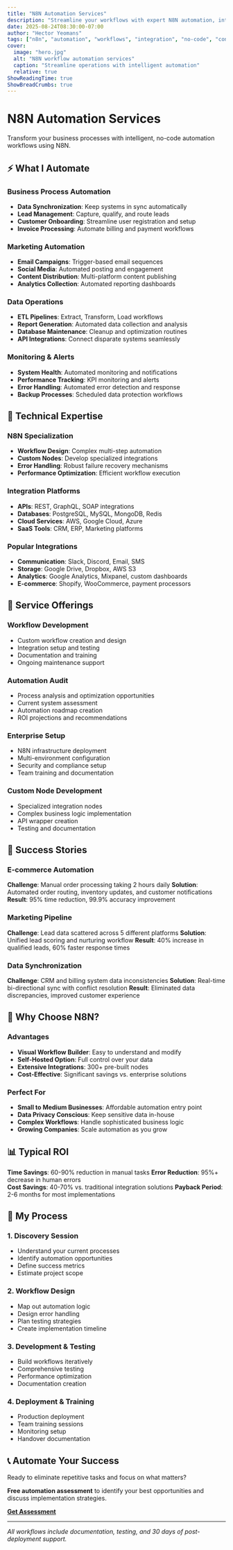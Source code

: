 ```yaml
---
title: "N8N Automation Services"
description: "Streamline your workflows with expert N8N automation, integrations, and custom workflow development"
date: 2025-08-24T08:30:00-07:00
author: "Hector Yeomans"
tags: ["n8n", "automation", "workflows", "integration", "no-code", "consulting"]
cover:
  image: "hero.jpg"
  alt: "N8N workflow automation services"
  caption: "Streamline operations with intelligent automation"
  relative: true
ShowReadingTime: true
ShowBreadCrumbs: true
---
```


# N8N Automation Services

Transform your business processes with intelligent, no-code automation workflows using N8N.

## ⚡ What I Automate

### Business Process Automation

- **Data Synchronization**: Keep systems in sync automatically
- **Lead Management**: Capture, qualify, and route leads
- **Customer Onboarding**: Streamline user registration and setup
- **Invoice Processing**: Automate billing and payment workflows

### Marketing Automation

- **Email Campaigns**: Trigger-based email sequences
- **Social Media**: Automated posting and engagement
- **Content Distribution**: Multi-platform content publishing
- **Analytics Collection**: Automated reporting dashboards

### Data Operations

- **ETL Pipelines**: Extract, Transform, Load workflows
- **Report Generation**: Automated data collection and analysis
- **Database Maintenance**: Cleanup and optimization routines
- **API Integrations**: Connect disparate systems seamlessly

### Monitoring & Alerts

- **System Health**: Automated monitoring and notifications
- **Performance Tracking**: KPI monitoring and alerts
- **Error Handling**: Automated error detection and response
- **Backup Processes**: Scheduled data protection workflows

## 🔧 Technical Expertise

### N8N Specialization

- **Workflow Design**: Complex multi-step automation
- **Custom Nodes**: Develop specialized integrations
- **Error Handling**: Robust failure recovery mechanisms
- **Performance Optimization**: Efficient workflow execution

### Integration Platforms

- **APIs**: REST, GraphQL, SOAP integrations
- **Databases**: PostgreSQL, MySQL, MongoDB, Redis
- **Cloud Services**: AWS, Google Cloud, Azure
- **SaaS Tools**: CRM, ERP, Marketing platforms

### Popular Integrations

- **Communication**: Slack, Discord, Email, SMS
- **Storage**: Google Drive, Dropbox, AWS S3
- **Analytics**: Google Analytics, Mixpanel, custom dashboards
- **E-commerce**: Shopify, WooCommerce, payment processors

## 💼 Service Offerings

### Workflow Development

- Custom workflow creation and design
- Integration setup and testing
- Documentation and training
- Ongoing maintenance support

### Automation Audit

- Process analysis and optimization opportunities
- Current system assessment
- Automation roadmap creation
- ROI projections and recommendations

### Enterprise Setup

- N8N infrastructure deployment
- Multi-environment configuration
- Security and compliance setup
- Team training and documentation

### Custom Node Development

- Specialized integration nodes
- Complex business logic implementation
- API wrapper creation
- Testing and documentation

## 🎯 Success Stories

### E-commerce Automation

**Challenge**: Manual order processing taking 2 hours daily
**Solution**: Automated order routing, inventory updates, and customer notifications
**Result**: 95% time reduction, 99.9% accuracy improvement

### Marketing Pipeline

**Challenge**: Lead data scattered across 5 different platforms
**Solution**: Unified lead scoring and nurturing workflow
**Result**: 40% increase in qualified leads, 60% faster response times

### Data Synchronization

**Challenge**: CRM and billing system data inconsistencies
**Solution**: Real-time bi-directional sync with conflict resolution
**Result**: Eliminated data discrepancies, improved customer experience

## 🚀 Why Choose N8N?

### Advantages

- **Visual Workflow Builder**: Easy to understand and modify
- **Self-Hosted Option**: Full control over your data
- **Extensive Integrations**: 300+ pre-built nodes
- **Cost-Effective**: Significant savings vs. enterprise solutions

### Perfect For

- **Small to Medium Businesses**: Affordable automation entry point
- **Data Privacy Conscious**: Keep sensitive data in-house
- **Complex Workflows**: Handle sophisticated business logic
- **Growing Companies**: Scale automation as you grow

## 📊 Typical ROI

**Time Savings**: 60-90% reduction in manual tasks
**Error Reduction**: 95%+ decrease in human errors  
**Cost Savings**: 40-70% vs. traditional integration solutions
**Payback Period**: 2-6 months for most implementations

## 🔄 My Process

### 1. Discovery Session

- Understand your current processes
- Identify automation opportunities
- Define success metrics
- Estimate project scope

### 2. Workflow Design

- Map out automation logic
- Design error handling
- Plan testing strategies
- Create implementation timeline

### 3. Development & Testing

- Build workflows iteratively
- Comprehensive testing
- Performance optimization
- Documentation creation

### 4. Deployment & Training

- Production deployment
- Team training sessions
- Monitoring setup
- Handover documentation

## 📞 Automate Your Success

Ready to eliminate repetitive tasks and focus on what matters?

**Free automation assessment** to identify your best opportunities and discuss implementation strategies.

[**Get Assessment**](mailto:mail@hyeomans.com?subject=N8N%20Automation%20Inquiry)

---

_All workflows include documentation, testing, and 30 days of post-deployment support._
